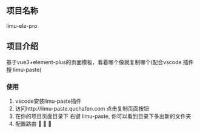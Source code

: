 ## 项目名称
limu-ele-pro

## 项目介绍

基于vue3+element-plus的页面模板，看着哪个像就复制哪个(配合vscode 插件 搜 limu-paste)


### 使用
1. vscode安装limu-paste插件
2. 访问http://limu-paste.quchafen.com 
    点击复制页面按钮
3. 在你的项目页面目录下 右键 limu-paste, 你可以看到目录下多出新的文件夹
4. 配置路由 🚀 🚀 🚀

